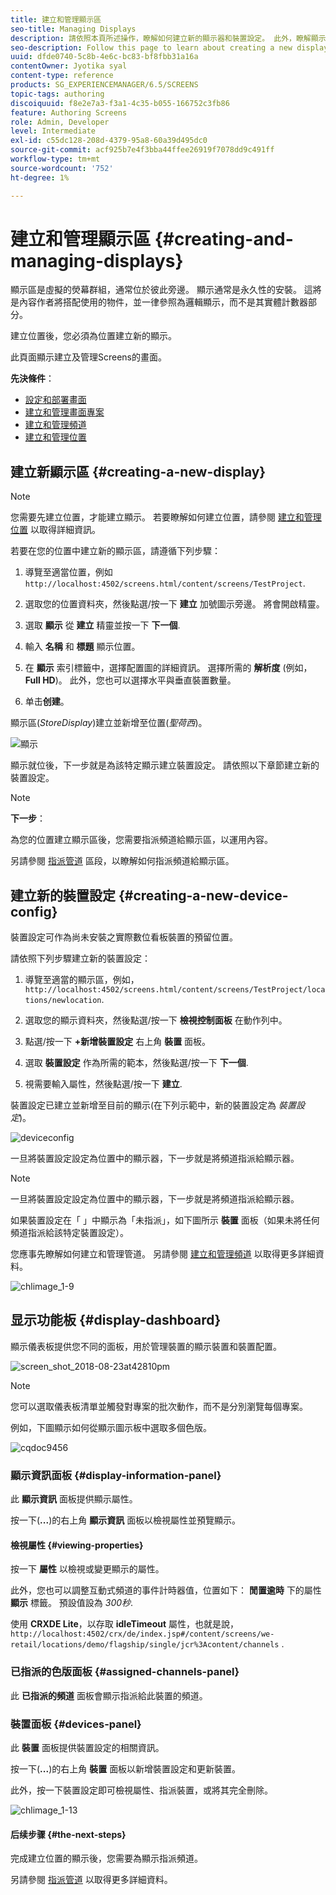 ```yaml
---
title: 建立和管理顯示區
seo-title: Managing Displays
description: 請依照本頁所述操作，瞭解如何建立新的顯示器和裝置設定。 此外，瞭解顯示控制面板。
seo-description: Follow this page to learn about creating a new display and device config. Additionally, learn about the display dashboard.
uuid: dfde0740-5c8b-4e6c-bc83-bf8fbb31a16a
contentOwner: Jyotika syal
content-type: reference
products: SG_EXPERIENCEMANAGER/6.5/SCREENS
topic-tags: authoring
discoiquuid: f8e2e7a3-f3a1-4c35-b055-166752c3fb86
feature: Authoring Screens
role: Admin, Developer
level: Intermediate
exl-id: c55dc128-208d-4379-95a8-60a39d495dc0
source-git-commit: acf925b7e4f3bba44ffee26919f7078dd9c491ff
workflow-type: tm+mt
source-wordcount: '752'
ht-degree: 1%

---
```


# 建立和管理顯示區 {#creating-and-managing-displays}

顯示區是虛擬的熒幕群組，通常位於彼此旁邊。 顯示通常是永久性的安裝。 這將是內容作者將搭配使用的物件，並一律參照為邏輯顯示，而不是其實體計數器部分。

建立位置後，您必須為位置建立新的顯示。

此頁面顯示建立及管理Screens的畫面。

**先決條件**：

* [設定和部署畫面](configuring-screens-introduction.md)
* [建立和管理畫面專案](creating-a-screens-project.md)
* [建立和管理頻道](managing-channels.md)
* [建立和管理位置](managing-locations.md)

## 建立新顯示區 {#creating-a-new-display}

>[!NOTE]
>
>您需要先建立位置，才能建立顯示。 若要瞭解如何建立位置，請參閱 [建立和管理位置](managing-locations.md) 以取得詳細資訊。

若要在您的位置中建立新的顯示區，請遵循下列步驟：

1. 導覽至適當位置，例如 `http://localhost:4502/screens.html/content/screens/TestProject`.
1. 選取您的位置資料夾，然後點選/按一下 **建立** 加號圖示旁邊。 將會開啟精靈。
1. 選取 **顯示** 從 **建立** 精靈並按一下 **下一個**.

1. 輸入 **名稱** 和 **標題** 顯示位置。

1. 在 **顯示** 索引標籤中，選擇配置圖的詳細資訊。 選擇所需的 **解析度** (例如， **Full HD**)。 此外，您也可以選擇水平與垂直裝置數量。

1. 单击&#x200B;**创建**。

顯示區(*StoreDisplay*)建立並新增至位置(*聖荷西*)。

![顯示](assets/display.gif)

顯示就位後，下一步就是為該特定顯示建立裝置設定。 請依照以下章節建立新的裝置設定。

>[!NOTE]
>
>**下一步**：
>
>為您的位置建立顯示區後，您需要指派頻道給顯示區，以運用內容。
>
>另請參閱 [指派管道](channel-assignment.md) 區段，以瞭解如何指派頻道給顯示區。

## 建立新的裝置設定 {#creating-a-new-device-config}

裝置設定可作為尚未安裝之實際數位看板裝置的預留位置。

請依照下列步驟建立新的裝置設定：

1. 導覽至適當的顯示區，例如， `http://localhost:4502/screens.html/content/screens/TestProject/locations/newlocation`.
1. 選取您的顯示資料夾，然後點選/按一下 **檢視控制面板** 在動作列中。
1. 點選/按一下 **+新增裝置設定** 右上角 **裝置** 面板。

1. 選取 **裝置設定** 作為所需的範本，然後點選/按一下 **下一個**.

1. 視需要輸入屬性，然後點選/按一下 **建立**.

裝置設定已建立並新增至目前的顯示(在下列示範中，新的裝置設定為 *裝置設定*)。

![deviceconfig](assets/deviceconfig.gif)

一旦將裝置設定設定為位置中的顯示器，下一步就是將頻道指派給顯示器。

>[!NOTE]
>
>一旦將裝置設定設定為位置中的顯示器，下一步就是將頻道指派給顯示器。
>
>如果裝置設定在「 」中顯示為「未指派」，如下圖所示 **裝置** 面板（如果未將任何頻道指派給該特定裝置設定）。
>
>您應事先瞭解如何建立和管理管道。 另請參閱 [建立和管理頻道](managing-channels.md) 以取得更多詳細資料。

![chlimage_1-9](assets/chlimage_1-9.png)

## 显示功能板 {#display-dashboard}

顯示儀表板提供您不同的面板，用於管理裝置的顯示裝置和裝置配置。

![screen_shot_2018-08-23at42810pm](assets/screen_shot_2018-08-23at42810pm.png)

>[!NOTE]
>
>您可以選取儀表板清單並觸發對專案的批次動作，而不是分別瀏覽每個專案。
>
>例如，下圖顯示如何從顯示圖示板中選取多個色版。

![cqdoc9456](assets/cqdoc9456.gif)

### 顯示資訊面板 {#display-information-panel}

此 **顯示資訊** 面板提供顯示屬性。

按一下(**...**)的右上角 **顯示資訊** 面板以檢視屬性並預覽顯示。


#### 檢視屬性 {#viewing-properties}

按一下 **屬性** 以檢視或變更顯示的屬性。

此外，您也可以調整互動式頻道的事件計時器值，位置如下： **閒置逾時** 下的屬性 **顯示** 標籤。 預設值設為 *300秒*.

使用 **CRXDE Lite**，以存取 **idleTimeout** 屬性，也就是說， `http://localhost:4502/crx/de/index.jsp#/content/screens/we-retail/locations/demo/flagship/single/jcr%3Acontent/channels` .


### 已指派的色版面板 {#assigned-channels-panel}

此 **已指派的頻道** 面板會顯示指派給此裝置的頻道。


### 裝置面板 {#devices-panel}

此 **裝置** 面板提供裝置設定的相關資訊。

按一下(**...**)的右上角 **裝置** 面板以新增裝置設定和更新裝置。

此外，按一下裝置設定即可檢視屬性、指派裝置，或將其完全刪除。

![chlimage_1-13](assets/chlimage_1-13.png)

#### 后续步骤 {#the-next-steps}

完成建立位置的顯示後，您需要為顯示指派頻道。

另請參閱 [指派管道](channel-assignment.md) 以取得更多詳細資料。
